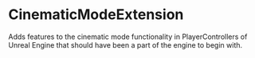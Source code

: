 # CinematicModeExtension
Adds features to the cinematic mode functionality in PlayerControllers of Unreal Engine that should have been a part of the engine to begin with.
